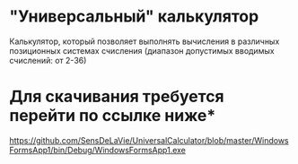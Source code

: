 # "Универсальный" калькулятор
Калькулятор, который позволяет выполнять вычисления в различных позиционных системах счисления (диапазон допустимых вводимых счислений: от 2-36)
# Для скачивания требуется перейти по ссылке ниже*
https://github.com/SensDeLaVie/UniversalCalculator/blob/master/WindowsFormsApp1/bin/Debug/WindowsFormsApp1.exe
